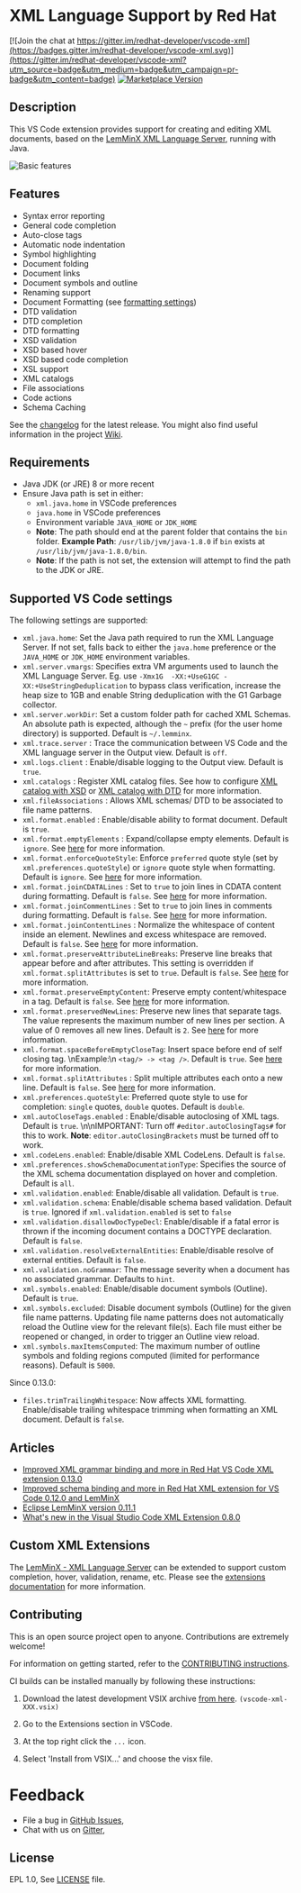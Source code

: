 # XML Language Support by Red Hat

[![Join the chat at https://gitter.im/redhat-developer/vscode-xml](https://badges.gitter.im/redhat-developer/vscode-xml.svg)](https://gitter.im/redhat-developer/vscode-xml?utm_source=badge&utm_medium=badge&utm_campaign=pr-badge&utm_content=badge) [![Marketplace Version](https://vsmarketplacebadge.apphb.com/version/redhat.vscode-xml.svg "Current Release")](https://marketplace.visualstudio.com/items?itemName=redhat.vscode-xml)

## Description

This VS Code extension provides support for creating and editing XML documents, based on the [LemMinX XML Language Server](https://github.com/eclipse/lemminx), running with Java.

![Basic features](https://user-images.githubusercontent.com/148698/45977901-df208a80-c018-11e8-85ec-71c70ba8a5ca.gif)

## Features

  * Syntax error reporting
  * General code completion
  * Auto-close tags
  * Automatic node indentation
  * Symbol highlighting
  * Document folding
  * Document links
  * Document symbols and outline
  * Renaming support
  * Document Formatting (see [formatting settings](https://github.com/redhat-developer/vscode-xml/wiki/Formatting))
  * DTD validation
  * DTD completion
  * DTD formatting
  * XSD validation
  * XSD based hover
  * XSD based code completion
  * XSL support
  * XML catalogs
  * File associations
  * Code actions
  * Schema Caching

See the [changelog](CHANGELOG.md) for the latest release. You might also find useful information in the project [Wiki](https://github.com/redhat-developer/vscode-xml/wiki).

## Requirements

  * Java JDK (or JRE) 8 or more recent
  * Ensure Java path is set in either:
    * `xml.java.home` in VSCode preferences
    * `java.home` in VSCode preferences
    * Environment variable `JAVA_HOME` or `JDK_HOME`
    * **Note**: The path should end at the parent folder that contains the `bin` folder.
      **Example Path**: `/usr/lib/jvm/java-1.8.0` if `bin` exists at `/usr/lib/jvm/java-1.8.0/bin`.
    * **Note**: If the path is not set, the extension will attempt to find the path to the JDK or JRE.

## Supported VS Code settings

The following settings are supported:

* `xml.java.home`: Set the Java path required to run the XML Language Server. If not set, falls back  to either the `java.home` preference or the `JAVA_HOME` or `JDK_HOME` environment variables.
* `xml.server.vmargs`: Specifies extra VM arguments used to launch the XML Language Server. Eg. use `-Xmx1G  -XX:+UseG1GC -XX:+UseStringDeduplication` to bypass class verification, increase the heap size to 1GB and enable String deduplication with the G1 Garbage collector.
* `xml.server.workDir`: Set a custom folder path for cached XML Schemas. An absolute path is expected, although the `~` prefix (for the user home directory) is supported. Default is `~/.lemminx`.
* `xml.trace.server` : Trace the communication between VS Code and the XML language server in the Output view. Default is `off`.
* `xml.logs.client` : Enable/disable logging to the Output view. Default is `true`.
* `xml.catalogs` : Register XML catalog files. See how to configure [XML catalog with XSD](https://github.com/redhat-developer/vscode-xml/wiki/XMLValidation#xml-catalog-with-xsd) or [XML catalog with DTD](https://github.com/redhat-developer/vscode-xml/wiki/XMLValidation#xml-catalog-with-dtd) for more information.
* `xml.fileAssociations` : Allows XML schemas/ DTD to be associated to file name patterns.
* `xml.format.enabled` : Enable/disable ability to format document. Default is `true`.
* `xml.format.emptyElements` : Expand/collapse empty elements. Default is `ignore`. See [here](https://github.com/redhat-developer/vscode-xml/wiki/Formatting#xmlformatemptyelements) for more information.
* `xml.format.enforceQuoteStyle`: Enforce `preferred` quote style (set by `xml.preferences.quoteStyle`) or `ignore` quote style when formatting. Default is `ignore`. See [here](https://github.com/redhat-developer/vscode-xml/wiki/Formatting#xmlformatenforcequotestyle) for more information.
* `xml.format.joinCDATALines` : Set to `true` to join lines in CDATA content during formatting. Default is `false`. See [here](https://github.com/redhat-developer/vscode-xml/wiki/Formatting#xmlformatjoincdatalines) for more information.
* `xml.format.joinCommentLines` : Set to `true` to join lines in comments during formatting. Default is `false`. See [here](https://github.com/redhat-developer/vscode-xml/wiki/Formatting#xmlformatjoincommentlines) for more information.
* `xml.format.joinContentLines` : Normalize the whitespace of content inside an element. Newlines and excess whitespace are removed. Default is `false`. See [here](https://github.com/redhat-developer/vscode-xml/wiki/Formatting#xmlformatjoincontentlines) for more information.
* `xml.format.preserveAttributeLineBreaks`: Preserve line breaks that appear before and after attributes. This setting is overridden if `xml.format.splitAttributes` is set to `true`. Default is `false`. See [here](https://github.com/redhat-developer/vscode-xml/wiki/Formatting#xmlformatpreserveattributelinebreaks) for more information.
* `xml.format.preserveEmptyContent`: Preserve empty content/whitespace in a tag. Default is `false`. See [here](https://github.com/redhat-developer/vscode-xml/wiki/Formatting#xmlformatpreserveemptycontent) for more information.
* `xml.format.preservedNewLines`: Preserve new lines that separate tags. The value represents the maximum number of new lines per section. A value of 0 removes all new lines. Default is `2`. See [here](https://github.com/redhat-developer/vscode-xml/wiki/Formatting#xmlformatpreservednewlines) for more information.
* `xml.format.spaceBeforeEmptyCloseTag`: Insert space before end of self closing tag. \nExample:\n  ```<tag/> -> <tag />```. Default is `true`. See [here](https://github.com/redhat-developer/vscode-xml/wiki/Formatting#xmlformatspacebeforeemptyclosetag) for more information.
* `xml.format.splitAttributes` : Split multiple attributes each onto a new line. Default is `false`. See [here](https://github.com/redhat-developer/vscode-xml/wiki/Formatting#xmlformatsplitattributes) for more information.
* `xml.preferences.quoteStyle`: Preferred quote style to use for completion: `single` quotes, `double` quotes. Default is `double`.
* `xml.autoCloseTags.enabled` : Enable/disable autoclosing of XML tags. Default is `true`. \n\nIMPORTANT: Turn off `#editor.autoClosingTags#` for this to work.
  **Note**: `editor.autoClosingBrackets` must be turned off to work.
* `xml.codeLens.enabled`: Enable/disable XML CodeLens. Default is `false`.
* `xml.preferences.showSchemaDocumentationType`: Specifies the source of the XML schema documentation displayed on hover and completion. Default is `all`.
* `xml.validation.enabled`: Enable/disable all validation. Default is `true`.
* `xml.validation.schema`: Enable/disable schema based validation. Default is `true`. Ignored if `xml.validation.enabled` is set to `false`
* `xml.validation.disallowDocTypeDecl`: Enable/disable if a fatal error is thrown if the incoming document contains a DOCTYPE declaration. Default is `false`.
* `xml.validation.resolveExternalEntities`: Enable/disable resolve of external entities. Default is `false`.
* `xml.validation.noGrammar`: The message severity when a document has no associated grammar. Defaults to `hint`.
* `xml.symbols.enabled`: Enable/disable document symbols (Outline). Default is `true`.
* `xml.symbols.excluded`: Disable document symbols (Outline) for the given file name patterns. Updating file name patterns does not automatically reload the Outline view for the relevant file(s). Each file must either be reopened or changed, in order to trigger an Outline view reload.
* `xml.symbols.maxItemsComputed`: The maximum number of outline symbols and folding regions computed (limited for performance reasons). Default is `5000`.

Since 0.13.0:
* `files.trimTrailingWhitespace`: Now affects XML formatting. Enable/disable trailing whitespace trimming when formatting an XML document. Default is `false`.

## Articles

 * [Improved XML grammar binding and more in Red Hat VS Code XML extension 0.13.0](https://developers.redhat.com/blog/2020/07/08/improved-xml-grammar-binding-and-more-in-red-hat-vs-code-xml-extension-0-13-0/)
 * [Improved schema binding and more in Red Hat XML extension for VS Code 0.12.0 and LemMinX](https://developers.redhat.com/blog/2020/07/02/improved-schema-binding-and-more-in-red-hat-xml-extension-for-vs-code-0-12-0-and-lemminx/)
 * [Eclipse LemMinX version 0.11.1](https://developers.redhat.com/blog/2020/03/27/red-hat-xml-language-server-becomes-lemminx-bringing-new-release-and-updated-vs-code-xml-extension/)
 * [What's new in the Visual Studio Code XML Extension 0.8.0](https://developers.redhat.com/blog/2019/07/24/whats-new-in-the-visual-studio-code-xml-extension/)

## Custom XML Extensions

The [LemMinX - XML Language Server](https://github.com/eclipse/lemminx) can be extended to support custom completion, hover, validation, rename, etc.
Please see the [extensions documentation](./docs/Extensions#custom-xml-extensions) for more information.

## Contributing

This is an open source project open to anyone. Contributions are extremely welcome!

For information on getting started, refer to the [CONTRIBUTING instructions](CONTRIBUTING.md).

CI builds can be installed manually by following these instructions:

  1) Download the latest development VSIX archive [from here](http://download.jboss.org/jbosstools/vscode-xml/staging/?C=M;O=D). `(vscode-xml-XXX.vsix)`

  2) Go to the Extensions section in VSCode.

  3) At the top right click the `...` icon.

  4) Select 'Install from VSIX...' and choose the visx file.

Feedback
===============
* File a bug in [GitHub Issues](https://github.com/redhat-developer/vscode-xml/issues),
* Chat with us on [Gitter](https://gitter.im/redhat-developer/vscode-xml),


## License

  EPL 1.0, See [LICENSE](https://github.com/redhat-developer/vscode-xml/blob/master/LICENSE) file.

